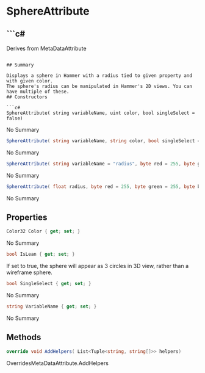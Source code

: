 # SphereAttribute

## ```c#
Derives from MetaDataAttribute
```

## Summary

Displays a sphere in Hammer with a radius tied to given property and with given color.
The sphere's radius can be manipulated in Hammer's 2D views. You can have multiple of these.
## Constructors

```c#
SphereAttribute( string variableName, uint color, bool singleSelect = false) 
```
No Summary
```c#
SphereAttribute( string variableName, string color, bool singleSelect = false) 
```
No Summary
```c#
SphereAttribute( string variableName = "radius", byte red = 255, byte green = 255, byte blue = 255, bool singleSelect = false) 
```
No Summary
```c#
SphereAttribute( float radius, byte red = 255, byte green = 255, byte blue = 255, bool singleSelect = false) 
```
No Summary
## Properties

```c#
Color32 Color { get; set; } 
```
No Summary
```c#
bool IsLean { get; set; } 
```
If set to true, the sphere will appear as 3 circles in 3D view, rather than a wireframe sphere.
```c#
bool SingleSelect { get; set; } 
```
No Summary
```c#
string VariableName { get; set; } 
```
No Summary
## Methods

```c#
override void AddHelpers( List<Tuple<string, string[]>> helpers) 
```
OverridesMetaDataAttribute.AddHelpers
